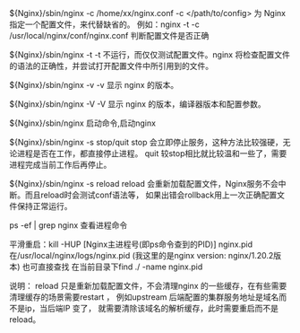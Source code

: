 
${Nginx}/sbin/nginx -c /home/xx/nginx.conf
-c </path/to/config> 为 Nginx 指定一个配置文件，来代替缺省的。
例如：nginx -t -c /usr/local/nginx/conf/nginx.conf 判断配置文件是否正确

${Nginx}/sbin/nginx -t
-t 不运行，而仅仅测试配置文件。nginx 将检查配置文件的语法的正确性，并尝试打开配置文件中所引用到的文件。

${Nginx}/sbin/nginx -v
-v 显示 nginx 的版本。

${Nginx}/sbin/nginx -V
-V 显示 nginx 的版本，编译器版本和配置参数。

${Nginx}/sbin/nginx
启动命令,启动nginx

${Nginx}/sbin/nginx -s stop/quit
stop 会立即停止服务，这种方法比较强硬，无论进程是否在工作，都直接停止进程。
quit 较stop相比就比较温和一些了，需要进程完成当前工作后再停止。


${Nginx}/sbin/nginx -s reload
reload 会重新加载配置文件，Nginx服务不会中断。而且reload时会测试conf语法等，
如果出错会rollback用上一次正确配置文件保持正常运行。


ps -ef | grep nginx
查看进程命令

平滑重启：kill -HUP [Nginx主进程号(即ps命令查到的PID)]
nginx.pid在/usr/local/nginx/logs/nginx.pid (我这里的是nginx version: nginx/1.20.2版本)
也可直接查找
在当前目录下find ./ -name nginx.pid

说明：
reload 只是重新加载配置文件，不会清理nginx 的一些缓存，在有些需要清理缓存的场景需要restart ，
例如upstream 后端配置的集群服务地址是域名而不是ip，当后端IP 变了，
就需要清除该域名的解析缓存，此时需要重启而不是reload。